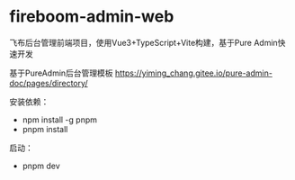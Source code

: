 # fireboom-admin-web
飞布后台管理前端项目，使用Vue3+TypeScript+Vite构建，基于Pure Admin快速开发

基于PureAdmin后台管理模板
<https://yiming_chang.gitee.io/pure-admin-doc/pages/directory/>

安装依赖：
- npm install -g pnpm
- pnpm install

启动：
- pnpm dev